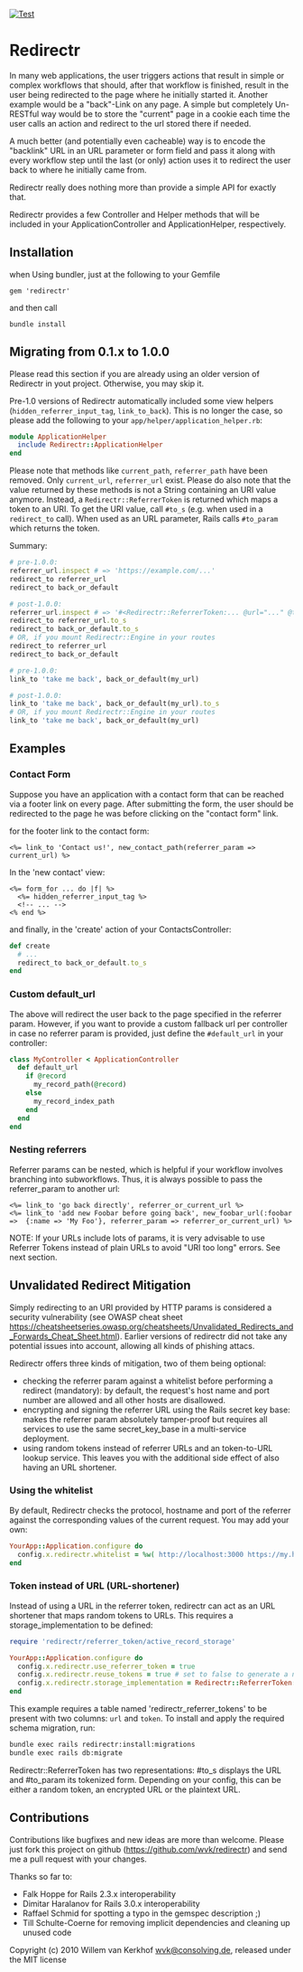 [![Test](https://github.com/wvk/redirectr/actions/workflows/test.yml/badge.svg)](https://github.com/wvk/redirectr/actions/workflows/test.yml)

# Redirectr

In many web applications, the user triggers actions that result in simple or complex workflows that should, after that workflow is finished, result in the user being redirected to the page where he initially started it. Another example would be a "back"-Link on any page.
A simple but completely Un-RESTful way would be to store the "current" page in a cookie each time the user calls an action and redirect to the url stored there if needed.

A much better (and potentially even cacheable) way is to encode the "backlink" URL in an URL parameter or form field and pass it along with every workflow step until the last (or only) action uses it to redirect the user back to where he initially came from.

Redirectr really does nothing more than provide a simple API for exactly that.

Redirectr provides a few Controller and Helper methods that will be included in your ApplicationController and ApplicationHelper, respectively.

## Installation

when Using bundler, just at the following to your Gemfile

    gem 'redirectr'

and then call

    bundle install

## Migrating from 0.1.x to 1.0.0

Please read this section if you are already using an older version of Redirectr in yout project. Otherwise, you may skip it.

Pre-1.0 versions of Redirectr automatically included some view helpers (`hidden_referrer_input_tag`, `link_to_back`). This is no longer the case, so please add the following to your `app/helper/application_helper.rb`:

```ruby
module ApplicationHelper
  include Redirectr::ApplicationHelper
end
````

Please note that methods like `current_path`, `referrer_path` have been removed. Only `current_url`, `referrer_url` exist. Please do also note that the value returned by these methods is not a String containing an URI value anymore. Instead, a `Redirectr::ReferrerToken` is returned which maps a token to an URI. To get the URI value, call `#to_s` (e.g. when used in a `redirect_to` call). When used as an URL parameter, Rails calls `#to_param` which returns the token.

Summary:

```ruby
# pre-1.0.0:
referrer_url.inspect # => 'https://example.com/...'
redirect_to referrer_url
redirect_to back_or_default

# post-1.0.0:
referrer_url.inspect # => '#<Redirectr::ReferrerToken:... @url="..." @token="...">'
redirect_to referrer_url.to_s
redirect_to back_or_default.to_s
# OR, if you mount Redirectr::Engine in your routes
redirect_to referrer_url
redirect_to back_or_default

# pre-1.0.0:
link_to 'take me back', back_or_default(my_url)

# post-1.0.0:
link_to 'take me back', back_or_default(my_url).to_s
# OR, if you mount Redirectr::Engine in your routes
link_to 'take me back', back_or_default(my_url)
```

## Examples

### Contact Form

Suppose you have an application with a contact form that can be reached via a footer link on every page. After submitting the form, the user should be redirected to the page he was before clicking on the "contact form" link.

for the footer link to the contact form:

```erb
<%= link_to 'Contact us!', new_contact_path(referrer_param => current_url) %>
```

In the 'new contact' view:

```erb
<%= form_for ... do |f| %>
  <%= hidden_referrer_input_tag %>
  <!-- ... -->
<% end %>
```

and finally, in the 'create' action of your ContactsController:

```ruby
def create
  # ...
  redirect_to back_or_default.to_s
end
```

### Custom default_url

The above will redirect the user back to the page specified in the referrer param. However, if you want to provide a custom fallback url per controller in case no referrer param is provided, just define the `#default_url` in your controller:

```ruby
class MyController < ApplicationController
  def default_url
    if @record
      my_record_path(@record)
    else
      my_record_index_path
    end
  end
end
```

### Nesting referrers

Referrer params can be nested, which is helpful if your workflow involves branching into subworkflows. Thus, it is always possible to pass the referrer_param to another url:

```erb
<%= link_to 'go back directly', referrer_or_current_url %>
<%= link_to 'add new Foobar before going back', new_foobar_url(:foobar =>  {:name => 'My Foo'}, referrer_param => referrer_or_current_url) %>
```

NOTE: If your URLs include lots of params, it is very advisable to use Referrer Tokens instead of plain URLs to avoid "URI too long" errors. See next section.

## Unvalidated Redirect Mitigation

Simply redirecting to an URI provided by HTTP params is considered a security vulnerability (see OWASP cheat sheet https://cheatsheetseries.owasp.org/cheatsheets/Unvalidated_Redirects_and_Forwards_Cheat_Sheet.html). Earlier versions of redirectr did not take any potential issues into account, allowing all kinds of phishing attacs.

Redirectr offers three kinds of mitigation, two of them being optional:

* checking the referrer param against a whitelist before performing a redirect (mandatory): by default, the request's host name and port number are allowed and all other hosts are disallowed.
* encrypting and signing the referrer URL using the Rails secret key base: makes the referrer param absolutely tamper-proof but requires all services to use the same secret_key_base in a multi-service deployment.
* using random tokens instead of referrer URLs and an token-to-URL lookup service. This leaves you with the additional side effect of also having an URL shortener.

### Using the whitelist

By default, Redirectr checks the protocol, hostname and port of the referrer against the corresponding values of the current request. You may add your own:

```ruby
YourApp::Application.configure do
  config.x.redirectr.whitelist = %w( http://localhost:3000 https://my.host.com )
end
```

### Token instead of URL (URL-shortener)

Instead of using a URL in the referrer token, redirectr can act as an URL shortener that maps random tokens to URLs. This requires a storage_implementation to be defined:

```ruby
require 'redirectr/referrer_token/active_record_storage'

YourApp::Application.configure do
  config.x.redirectr.use_referrer_token = true
  config.x.redirectr.reuse_tokens = true # set to false to generate a new token for each and every link
  config.x.redirectr.storage_implementation = Redirectr::ReferrerToken::ActiveRecordStorage
end
```

This example requires a table named 'redirectr_referrer_tokens' to be present with two columns: `url` and `token`. To install and apply the required schema migration, run:

```bash
bundle exec rails redirectr:install:migrations
bundle exec rails db:migrate
```

Redirectr::ReferrerToken has two representations: #to_s displays the URL and #to_param its tokenized form. Depending on your config, this can be either a random token, an encrypted URL or the plaintext URL.

## Contributions

Contributions like bugfixes and new ideas are more than welcome. Please just fork this project on github (https://github.com/wvk/redirectr) and send me a pull request with your changes.

Thanks so far to:

* Falk Hoppe for Rails 2.3.x interoperability
* Dimitar Haralanov for Rails 3.0.x interoperability
* Raffael Schmid for spotting a typo in the gemspec description ;)
* Till Schulte-Coerne for removing implicit dependencies and cleaning up unused code

Copyright (c) 2010 Willem van Kerkhof <wvk@consolving.de>, released under the MIT license
